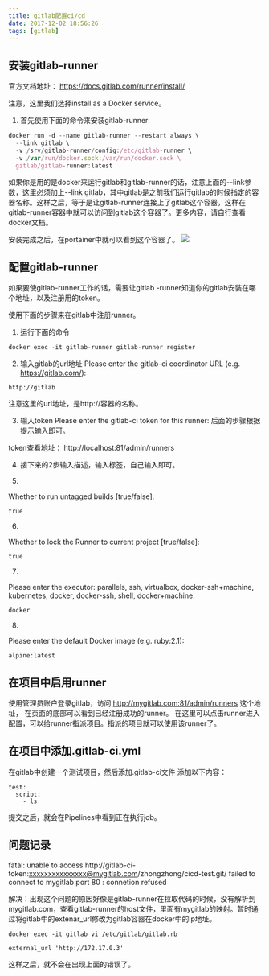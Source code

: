```yaml
---
title: gitlab配置ci/cd
date: 2017-12-02 18:56:26
tags: [gitlab]
---
```


## 安装gitlab-runner

官方文档地址： https://docs.gitlab.com/runner/install/

注意，这里我们选择install as a Docker service。

1. 首先使用下面的命令来安装gitlab-runner

```js
docker run -d --name gitlab-runner --restart always \
  --link gitlab \ 
  -v /srv/gitlab-runner/config:/etc/gitlab-runner \
  -v /var/run/docker.sock:/var/run/docker.sock \
  gitlab/gitlab-runner:latest
```

如果你是用的是docker来运行gitlab和gitlab-runner的话，注意上面的--link参数，这里必须加上--link gitlab，其中gitlab是之前我们运行gitlab的时候指定的容器名称。这样之后，等于是让gitlab-runner连接上了gitlab这个容器，这样在gitlab-runner容器中就可以访问到gitlab这个容器了。更多内容，请自行查看docker文档。

安装完成之后，在portainer中就可以看到这个容器了。
![](1.png)

## 配置gitlab-runner

如果要使gitlab-runner工作的话，需要让gitlab
-runner知道你的gitlab安装在哪个地址，以及注册用的token。

使用下面的步骤来在gitlab中注册runner。

1. 运行下面的命令
```js
docker exec -it gitlab-runner gitlab-runner register
```

2. 输入gitlab的url地址
Please enter the gitlab-ci coordinator URL (e.g. https://gitlab.com/):
```
http://gitlab
```

注意这里的url地址，是http://容器的名称。

3. 输入token
Please enter the gitlab-ci token for this runner:
后面的步骤根据提示输入即可。

token查看地址： http://localhost:81/admin/runners

4. 接下来的2步输入描述，输入标签，自己输入即可。

5. 
Whether to run untagged builds [true/false]:
```
true
```
6. 
Whether to lock the Runner to current project [true/false]:

```
true
```
7. 
Please enter the executor: parallels, ssh, virtualbox, docker-ssh+machine, kubernetes, docker, docker-ssh, shell, docker+machine:
```
docker
```
8. 
Please enter the default Docker image (e.g. ruby:2.1):
```
alpine:latest
```


## 在项目中启用runner
使用管理员账户登录gitlab，访问 http://mygitlab.com:81/admin/runners 这个地址，
在页面的底部可以看到已经注册成功的runner。
在这里可以点击runner进入配置，可以给runner指派项目。指派的项目就可以使用该runner了。

## 在项目中添加.gitlab-ci.yml
在gitlab中创建一个测试项目，然后添加.gitlab-ci文件
添加以下内容：
```
test:
  script:
    - ls
```

提交之后，就会在Pipelines中看到正在执行job。

## 问题记录
fatal: unable to access
http://gitlab-ci-token:xxxxxxxxxxxxxxx@mygitlab.com/zhongzhong/cicd-test.git/
failed to connect to mygitlab port 80 : connetion refused

解决：出现这个问题的原因好像是gitlab-runner在拉取代码的时候，没有解析到
mygitlab.com，查看gitlab-runner的host文件，里面有mygitlab的映射。暂时通过将gitlab中的extenar_url修改为gitlab容器在docker中的ip地址。

```
docker exec -it gitlab vi /etc/gitlab/gitlab.rb
```

```
external_url 'http://172.17.0.3'
```

这样之后，就不会在出现上面的错误了。

